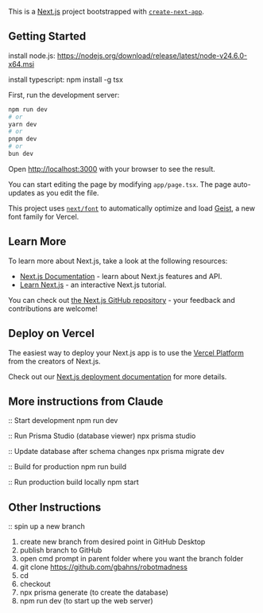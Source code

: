 This is a [Next.js](https://nextjs.org) project bootstrapped with [`create-next-app`](https://nextjs.org/docs/app/api-reference/cli/create-next-app).

## Getting Started
install node.js: https://nodejs.org/download/release/latest/node-v24.6.0-x64.msi

install typescript: npm install -g tsx

First, run the development server:

```bash
npm run dev
# or
yarn dev
# or
pnpm dev
# or
bun dev
```

Open [http://localhost:3000](http://localhost:3000) with your browser to see the result.

You can start editing the page by modifying `app/page.tsx`. The page auto-updates as you edit the file.

This project uses [`next/font`](https://nextjs.org/docs/app/building-your-application/optimizing/fonts) to automatically optimize and load [Geist](https://vercel.com/font), a new font family for Vercel.

## Learn More

To learn more about Next.js, take a look at the following resources:

- [Next.js Documentation](https://nextjs.org/docs) - learn about Next.js features and API.
- [Learn Next.js](https://nextjs.org/learn) - an interactive Next.js tutorial.

You can check out [the Next.js GitHub repository](https://github.com/vercel/next.js) - your feedback and contributions are welcome!

## Deploy on Vercel

The easiest way to deploy your Next.js app is to use the [Vercel Platform](https://vercel.com/new?utm_medium=default-template&filter=next.js&utm_source=create-next-app&utm_campaign=create-next-app-readme) from the creators of Next.js.

Check out our [Next.js deployment documentation](https://nextjs.org/docs/app/building-your-application/deploying) for more details.

## More instructions from Claude

:: Start development
npm run dev

:: Run Prisma Studio (database viewer)
npx prisma studio

:: Update database after schema changes
npx prisma migrate dev

:: Build for production
npm run build

:: Run production build locally
npm start

## Other Instructions

:: spin up a new branch
1. create new branch from desired point in GitHub Desktop
2. publish branch to GitHub
3. open cmd prompt in parent folder where you want the branch folder
4. git clone https://github.com/gbahns/robotmadness <branch-folder>
5. cd <branch-folder>
6. checkout <branch-name>
7. npx prisma generate (to create the database)
8. npm run dev (to start up the web server)
